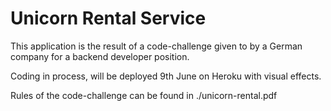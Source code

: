 # Unicorn Rental Service

This application is the result of a code-challenge given to by a German company for a backend developer position.

Coding in process, will be deployed 9th June on Heroku with visual effects.

Rules of the code-challenge can be found in
./unicorn-rental.pdf
